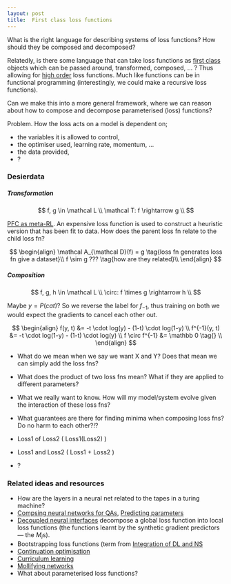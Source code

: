 ```yaml
---
layout: post
title:  First class loss functions
---
```


What is the right language for describing systems of loss functions? How should they be composed and decomposed?

Relatedly, is there some language that can take loss functions as [first class](https://en.wikipedia.org/wiki/First-class_function) objects which can be passed around, transformed, composed, … ? Thus allowing for [high order](https://en.wikipedia.org/wiki/Higher-order_function) loss functions. Much like functions can be in functional programming (interestingly, we could make a recursive loss functions).


Can we make this into a more general framework, where we can reason about how to compose and decompose parameterised (loss) functions?

<!-- We can do this with tf in some senses? Connecting nets together. We just dont have ideas about what the result will be-->

Problem. How the loss acts on a model is dependent on;

* the variables it is allowed to control,
* the optimiser used, learning rate, momentum, ...
* the data provided,
* ?

### Desierdata



##### Transformation

$$
f, g \in \mathcal L \\
\mathcal T: f \rightarrow g \\
$$

[PFC as meta-RL](https://deepmind.com/blog/prefrontal-cortex-meta-reinforcement-learning-system/). An expensive loss function is used to construct a heuristic version that has been fit to data. How does the parent loss fn relate to the child loss fn?

$$
\begin{align}
\mathcal A_{\mathcal D}(f) = g \tag{loss fn generates loss fn give a dataset}\\
f \sim g ??? \tag{how are they related}\\
\end{align}
$$


##### Composition

$$
f, g, h \in \mathcal L \\
\circ: f \times g \rightarrow h \\
$$

Maybe $y = P(cat)$? So we reverse the label for $f_{-1}$, thus training on both we would expect the gradients to cancel each other out.


$$
\begin{align}
f(y, t) &= -t \cdot log(y) - (1-t) \cdot log(1-y)  \\
f^{-1}(y, t) &= -t \cdot log(1-y) - (1-t) \cdot log(y)  \\
f \circ f^{-1} &= \mathbb 0  \tag{} \\
\end{align}
$$

* What do we mean when we say we want X and Y? Does that mean we can simply add the loss fns?
* What does the product of two loss fns mean? What if they are applied to different parameters?
* What we really want to know. How will my model/system evolve given the interaction of these loss fns?
* What guarantees are there for finding minima when composing loss fns? Do no harm to each other?!?


* Loss1 of Loss2 ( Loss1(Loss2) )
* Loss1 and Loss2 ( Loss1 + Loss2 )
* ?

### Related ideas and resources

* How are the layers in a neural net related to the tapes in a turing machine?
* [Compsing neural networks for QAs](https://arxiv.org/abs/1601.01705), [Predicting parameters](https://arxiv.org/abs/1306.0543)
* [Decoupled neural interfaces](http://arxiv.org/abs/1608.05343) decompose a global loss function into local loss functions (the functions learnt by the synthetic gradient predictors — the $M_i$s).
* Bootstrapping loss functions (term from [Integration of DL and NS](https://arxiv.org/abs/1606.03813)
* [Continuation optimisation](http://people.csail.mit.edu/hmobahi/pubs/aaai_2015.pdf)
* [Curriculum learning](http://ronan.collobert.com/pub/matos/2009_curriculum_icml.pdf)
* [Mollifying networks](http://arxiv.org/abs/1608.04980)
* What about parameterised loss functions?
